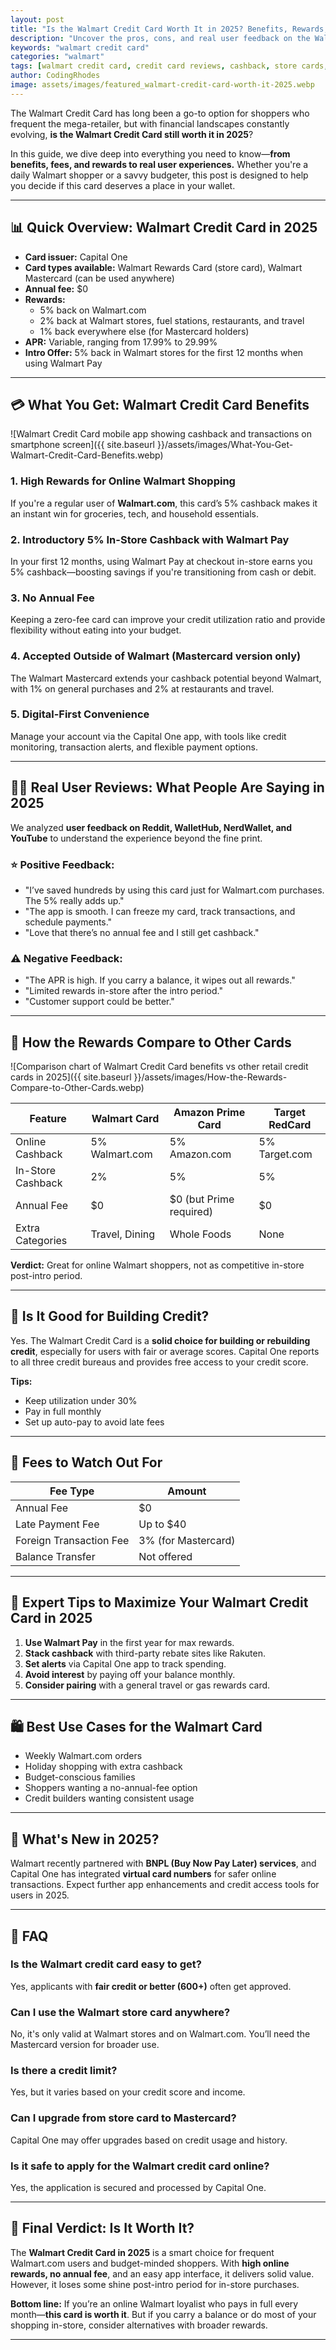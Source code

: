 ```yaml
---
layout: post
title: "Is the Walmart Credit Card Worth It in 2025? Benefits, Rewards, and Real User Reviews"
description: "Uncover the pros, cons, and real user feedback on the Walmart credit card in 2025. Is it the right choice for your wallet?"
keywords: "walmart credit card"
categories: "walmart"
tags: [walmart credit card, credit card reviews, cashback, store cards, 2025 financial tips]
author: CodingRhodes
image: assets/images/featured_walmart-credit-card-worth-it-2025.webp
---
```


The Walmart Credit Card has long been a go-to option for shoppers who frequent the mega-retailer, but with financial landscapes constantly evolving, **is the Walmart Credit Card still worth it in 2025**?

In this guide, we dive deep into everything you need to know—**from benefits, fees, and rewards to real user experiences.** Whether you're a daily Walmart shopper or a savvy budgeter, this post is designed to help you decide if this card deserves a place in your wallet.

---

## 📊 Quick Overview: Walmart Credit Card in 2025

- **Card issuer:** Capital One
- **Card types available:** Walmart Rewards Card (store card), Walmart Mastercard (can be used anywhere)
- **Annual fee:** $0
- **Rewards:**
  - 5% back on Walmart.com
  - 2% back at Walmart stores, fuel stations, restaurants, and travel
  - 1% back everywhere else (for Mastercard holders)
- **APR:** Variable, ranging from 17.99% to 29.99%
- **Intro Offer:** 5% back in Walmart stores for the first 12 months when using Walmart Pay

---

## 💳 What You Get: Walmart Credit Card Benefits

![Walmart Credit Card mobile app showing cashback and transactions on smartphone screen]({{ site.baseurl }}/assets/images/What-You-Get-Walmart-Credit-Card-Benefits.webp)

### 1. **High Rewards for Online Walmart Shopping**
If you're a regular user of **Walmart.com**, this card’s 5% cashback makes it an instant win for groceries, tech, and household essentials.

### 2. **Introductory 5% In-Store Cashback with Walmart Pay**
In your first 12 months, using Walmart Pay at checkout in-store earns you 5% cashback—boosting savings if you're transitioning from cash or debit.

### 3. **No Annual Fee**
Keeping a zero-fee card can improve your credit utilization ratio and provide flexibility without eating into your budget.

### 4. **Accepted Outside of Walmart (Mastercard version only)**
The Walmart Mastercard extends your cashback potential beyond Walmart, with 1% on general purchases and 2% at restaurants and travel.

<ins class="adsbygoogle"
     style="display:block"
     data-ad-client="ca-pub-2784742237479601"
     data-ad-slot="3760872290"
     data-ad-format="auto"
     data-full-width-responsive="true"></ins>
<script>
     (adsbygoogle = window.adsbygoogle || []).push({});
</script>

### 5. **Digital-First Convenience**
Manage your account via the Capital One app, with tools like credit monitoring, transaction alerts, and flexible payment options.

---

## 🙋‍♂️ Real User Reviews: What People Are Saying in 2025

We analyzed **user feedback on Reddit, WalletHub, NerdWallet, and YouTube** to understand the experience beyond the fine print.

### ⭐ Positive Feedback:
- "I’ve saved hundreds by using this card just for Walmart.com purchases. The 5% really adds up."
- "The app is smooth. I can freeze my card, track transactions, and schedule payments."
- "Love that there’s no annual fee and I still get cashback."

### ⚠️ Negative Feedback:
- "The APR is high. If you carry a balance, it wipes out all rewards."
- "Limited rewards in-store after the intro period."
- "Customer support could be better."

---

## 💸 How the Rewards Compare to Other Cards

![Comparison chart of Walmart Credit Card benefits vs other retail credit cards in 2025]({{ site.baseurl }}/assets/images/How-the-Rewards-Compare-to-Other-Cards.webp)

| Feature | Walmart Card | Amazon Prime Card | Target RedCard |
|--------|--------------|-------------------|----------------|
| Online Cashback | 5% Walmart.com | 5% Amazon.com | 5% Target.com |
| In-Store Cashback | 2% | 5% | 5% |
| Annual Fee | $0 | $0 (but Prime required) | $0 |
| Extra Categories | Travel, Dining | Whole Foods | None |

**Verdict:** Great for online Walmart shoppers, not as competitive in-store post-intro period.

---

## 👛 Is It Good for Building Credit?

Yes. The Walmart Credit Card is a **solid choice for building or rebuilding credit**, especially for users with fair or average scores. Capital One reports to all three credit bureaus and provides free access to your credit score.

**Tips:**
- Keep utilization under 30%
- Pay in full monthly
- Set up auto-pay to avoid late fees

---

<ins class="adsbygoogle"
     style="display:block"
     data-ad-client="ca-pub-2784742237479601"
     data-ad-slot="3760872290"
     data-ad-format="auto"
     data-full-width-responsive="true"></ins>
<script>
     (adsbygoogle = window.adsbygoogle || []).push({});
</script>

## 🧾 Fees to Watch Out For

| Fee Type | Amount |
|----------|--------|
| Annual Fee | $0 |
| Late Payment Fee | Up to $40 |
| Foreign Transaction Fee | 3% (for Mastercard) |
| Balance Transfer | Not offered |

---

## 🧠 Expert Tips to Maximize Your Walmart Credit Card in 2025

1. **Use Walmart Pay** in the first year for max rewards.
2. **Stack cashback** with third-party rebate sites like Rakuten.
3. **Set alerts** via Capital One app to track spending.
4. **Avoid interest** by paying off your balance monthly.
5. **Consider pairing** with a general travel or gas rewards card.

---

## 🛍️ Best Use Cases for the Walmart Card

- Weekly Walmart.com orders
- Holiday shopping with extra cashback
- Budget-conscious families
- Shoppers wanting a no-annual-fee option
- Credit builders wanting consistent usage

---

## 📅 What's New in 2025?

Walmart recently partnered with **BNPL (Buy Now Pay Later) services**, and Capital One has integrated **virtual card numbers** for safer online transactions. Expect further app enhancements and credit access tools for users in 2025.

---

## 💬 FAQ

### Is the Walmart credit card easy to get?
Yes, applicants with **fair credit or better (600+)** often get approved.

### Can I use the Walmart store card anywhere?
No, it's only valid at Walmart stores and on Walmart.com. You’ll need the Mastercard version for broader use.

### Is there a credit limit?
Yes, but it varies based on your credit score and income.

<ins class="adsbygoogle"
     style="display:block"
     data-ad-client="ca-pub-2784742237479601"
     data-ad-slot="3760872290"
     data-ad-format="auto"
     data-full-width-responsive="true"></ins>
<script>
     (adsbygoogle = window.adsbygoogle || []).push({});
</script>

### Can I upgrade from store card to Mastercard?
Capital One may offer upgrades based on credit usage and history.

### Is it safe to apply for the Walmart credit card online?
Yes, the application is secured and processed by Capital One.

---

## 🏁 Final Verdict: Is It Worth It?

The **Walmart Credit Card in 2025** is a smart choice for frequent Walmart.com users and budget-minded shoppers. With **high online rewards, no annual fee**, and an easy app interface, it delivers solid value. However, it loses some shine post-intro period for in-store purchases.

**Bottom line:**
If you’re an online Walmart loyalist who pays in full every month—**this card is worth it**. But if you carry a balance or do most of your shopping in-store, consider alternatives with broader rewards.

---

